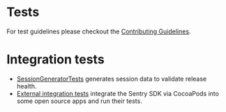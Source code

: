 # Tests

For test guidelines please checkout the [Contributing Guidelines](../CONTRIBUTING.md).

# Integration tests

* [SessionGeneratorTests](./SentryTests/Integrations/BuzzSentrySessionGeneratorTests.swift) generates session data to validate release health.
* [External integration tests](../.github/workflows/integration-tests.yml) integrate the Sentry SDK via CocoaPods into some open source apps and run their tests.
